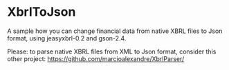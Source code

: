 # XbrlToJson

A sample how you can change financial data from native XBRL files to Json format, using jeasyxbrl-0.2 and gson-2.4.

Please: to parse native XBRL files from XML to Json format, consider this other project: https://github.com/marcioalexandre/XbrlParser/

